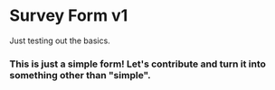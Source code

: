 # Survey Form v1

Just testing out the basics. 

### This is just a simple form! Let's contribute and turn it into something other than "simple".
